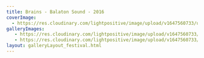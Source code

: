 ```yaml
---
title: Brains - Balaton Sound - 2016
coverImage:
  - https://res.cloudinary.com/lightpositive/image/upload/v1647560733/uploads/Brains%20-%20Balaton%20Sound%20-%202016/brainssound1.jpg
galleryImages:
   - https://res.cloudinary.com/lightpositive/image/upload/v1647560733/uploads/Brains%20-%20Balaton%20Sound%20-%202016/brainssound.jpg
   - https://res.cloudinary.com/lightpositive/image/upload/v1647560733/uploads/Brains%20-%20Balaton%20Sound%20-%202016/brainssound1.jpg
layout: galleryLayout_festival.html
---
```

